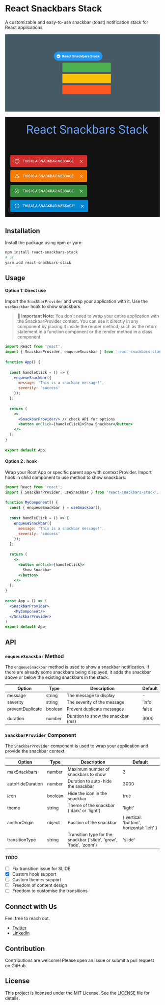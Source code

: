 # React Snackbars Stack
A customizable and easy-to-use snackbar (toast) notification stack for React applications.

![alt text](./Frame%204.png)

![alt text](./image.png)

## Installation

Install the package using npm or yarn:

```bash
npm install react-snackbars-stack
# or
yarn add react-snackbars-stack
```

## Usage
#### Option 1: Direct use
Import the `SnackbarProvider` and wrap your application with it. Use the `useSnackbar` hook to show snackbars.

> **🚀 Important Note:** You don't need to wrap your entire application with the SnackbarProvider context. You can use it directly in any component by placing it inside the render method, such as the return statement in a function component or the render method in a class component

```jsx
import React from 'react';
import { SnackbarProvider, enqueueSnackbar } from 'react-snackbars-stack';

function App() {

  const handleClick = () => {
    enqueueSnackbar({ 
      message: 'This is a snackbar message!', 
      severity: 'success'
    });
  };

  return (
    <>
      <SnackbarProvider/> // check API for options
      <button onClick={handleClick}>Show Snackbar</button>
    </>
  );
}

export default App;
```
#### Option 2 : hook
Wrap your Root App or specific parent app with context Provider. Import hook in child component to use method to show snackbars.
```jsx
import React from 'react';
import { SnackbarProvider, useSnackbar } from 'react-snackbars-stack';

function MyComponent() {
  const { enqueueSnackbar } = useSnackbar();

  const handleClick = () => {
    enqueueSnackbar({ 
      message: 'This is a snackbar message!', 
      severity: 'success'
    });
  };

  return (
    <>
      <button onClick={handleClick}>
        Show Snackbar
      </button>
    </>
  );
}

const App = () => (
  <SnackbarProvider>
    <MyComponent/>
  </SnackbarProvider>
)
export default App;
```
## API

### `enqueueSnackbar` Method

The `enqueueSnackbar` method is used to show a snackbar notification. If there are already some snackbars being displayed, it adds the snackbar above or below the existing snackbars in the stack.

| Option          | Type    | Description                          | Default |
|-----------------|---------|--------------------------------------|---------|
| message         | string  | The message to display               | -       |
| severity        | string  | The severity of the message          | 'info'  |
| preventDuplicate| boolean | Prevent duplicate messages           | false   |
| duration        | number  | Duration to show the snackbar (ms)   | 3000    |

### `SnackbarProvider` Component

The `SnackbarProvider` component is used to wrap your application and provide the snackbar context.

| Option          | Type    | Description                        | Default |
|-----------------|---------|------------------------------------|---------|
| maxSnackbars    | number  | Maximum number of snackbars to show | 3       |
| autoHideDuration| number  | Duration to auto-hide the snackbar  | 3000    |
| icon            | boolean | Hide the icon in the snackbar       | true    |
| theme           | string  | Theme of the snackbar ('dark' or 'light') | 'light' |
| anchorOrigin    | object  | Position of the snackbar            | { vertical: 'bottom', horizontal: 'left' } |
| transitionType  | string  | Transition type for the snackbar ('slide', 'grow', 'fade', 'zoom') | 'slide' |

#### TODO
- [ ] Fix transition issue for SLIDE
- [x] Custom hook support
- [ ] Custom themes support
- [ ] Freedom of content design
- [ ] Freedom to customise the transitions

## Connect with Us
Feel free to reach out.
- [Twitter](https://x.com/heyKSR)
- [LinkedIn](https://www.linkedin.com/in/kishorjena)

## Contribution
Contributions are welcome! Please open an issue or submit a pull request on GitHub.

## License
This project is licensed under the MIT License. See the [LICENSE](LICENSE) file for details.

